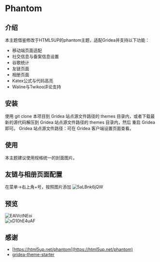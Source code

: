 # Phantom

## 介绍
本主题借鉴修改于HTML5UP的phantom主题，适配Gridea并支持以下功能：
- 移动端页面适配
- 社交信息与备案信息设置
- 谷歌统计
- 友链页面
- 相册页面
- Katex公式与代码高亮
- Waline与Twikoo评论支持

## 安装
使用 git clone 本项目到 Gridea 站点源文件路径的 themes 目录内，或者下载最新的源代码解压到 Gridea 站点源文件路径的 themes 目录内，然后 重启 Gridea 即可。 
Gridea 站点源文件路径：可在 Gridea 客户端设置页面查看。

## 使用
本主题建议使用规格统一的封面图片。
## 友链与相册页面配置
在菜单->右上角+号，按照图片添加
![5aLBnk6jQW](https://user-images.githubusercontent.com/20142419/173059641-9f07b858-4ceb-45d4-ad9c-7aa4d814f090.png)
## 预览
![EAlVctNEoi](https://user-images.githubusercontent.com/20142419/173059653-06bf0603-26d2-4382-af61-feda1e447562.png)  
![xD10hE4uAF](https://user-images.githubusercontent.com/20142419/173059666-18d1bad8-1d94-4402-8292-474df606378b.png)

## 感谢
- [https://html5up.net/phantom](https://html5up.net/phantom)  
- [gridea-theme-starter](https://github.com/getgridea/gridea-theme-starter)  